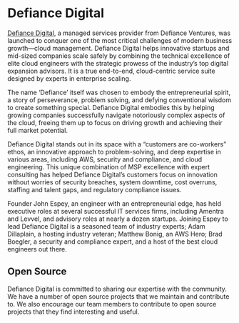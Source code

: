 # Defiance Digital

[Defiance Digital](https://defiance.ai), a managed services provider from Defiance Ventures, was launched to conquer one of the most critical challenges of modern business growth—cloud management. Defiance Digital helps innovative startups and mid-sized companies scale safely by combining the technical excellence of elite cloud engineers with the strategic prowess of the industry’s top digital expansion advisors. It is a true end-to-end, cloud-centric service suite designed by experts in enterprise scaling.

The name ‘Defiance’ itself was chosen to embody the entrepreneurial spirit, a story of perseverance, problem solving, and defying conventional wisdom to create something special. Defiance Digital embodies this by helping growing companies successfully navigate notoriously complex aspects of the cloud, freeing them up to focus on driving growth and achieving their full market potential.

Defiance Digital stands out in its space with a “customers are co-workers” ethos, an innovative approach to problem-solving, and deep expertise in various areas, including AWS, security and compliance, and cloud engineering. This unique combination of MSP excellence with expert consulting has helped Defiance Digital’s customers focus on innovation without worries of security breaches, system downtime, cost overruns, staffing and talent gaps, and regulatory compliance issues.

Founder John Espey, an engineer with an entrepreneurial edge, has held executive roles at several successful IT services firms, including Amentra and Levvel, and advisory roles at nearly a dozen startups. Joining Espey to lead Defiance Digital is a seasoned team of industry experts; Adam Dillaplain, a hosting industry veteran; Matthew Bonig, an AWS Hero; Brad Boegler, a security and compliance expert, and a host of the best cloud engineers out there.

## Open Source

Defiance Digital is committed to sharing our expertise with the community. We have a number of open source projects that we maintain and contribute to. We also encourage our team members to contribute to open source projects that they find interesting and useful.
